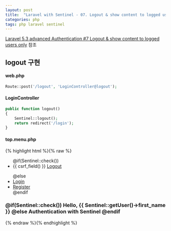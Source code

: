 ```yaml
---
layout: post
title:  "Laravel with Sentinel - 07. Logout & show content to logged users only"
categories: php
tags: php laravel sentinel
---
```

[Laravel 5.3 advanced Authentication #7 Logout & show content to logged users only](https://www.youtube.com/watch?v=mkW2EJVeyAg&list=PL3ZhWMazGi9KB9PajJHWvV2NJ1ITNoNGp&index=7) 참조

## logout 구현

#### web.php
```php
Route::post('/logout', 'LoginController@logout');
```

#### LoginController
```php
public function logout()
{
    Sentinel::logout();
    return redirect('/login');
}
```

#### top.menu.php
{% highlight html %}{% raw %}
<div class="header clearfix">
  <nav>
    <ul class="nav nav-pills pull-right">
      @if(Sentinel::check())
        <li role="presentation">
          <form action="/logout" method="POST" id="logout-form">
            {{ csrf_field() }}
            <a href="#" onclick="document.getElementById('logout-form').submit()">Logout</a>
          </form>
        </li>
      @else
        <li role="presentation"><a href="/login">Login</a></li>
        <li role="presentation"><a href="/register">Register</a></li>
      @endif
    </ul>
  </nav>
  <h3 class="text-muted">
    @if(Sentinel::check())
      Hello, {{ Sentinel::getUser()->first_name }}
    @else
      Authentication with Sentinel
    @endif
  </h3>
</div>
{% endraw %}{% endhighlight %}
